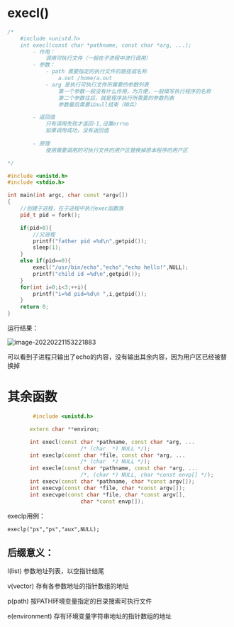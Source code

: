 # execl()

```cpp
/*
    #include <unistd.h>
    int execl(const char *pathname, const char *arg, ...); 
        - 作用：
            调用可执行文件（一般在子进程中进行调用）
        - 参数：
            - path 需要指定的执行文件的路径或名称
                a.out /home/a.out
            - arg 是执行可执行文件所需要的参数列表
                第一个参数一般没有什么作用，为方便，一般填写执行程序的名称
                第二个参数往后，就是程序执行所需要的参数列表
                参数最后需要以null结束（哨兵）

        - 返回值
            只有调用失败才返回-1,设置errno
            如果调用成功，没有返回值
        
        - 原理
            使用需要调用的可执行文件的用户区替换掉原本程序的用户区

*/

#include <unistd.h>
#include <stdio.h>

int main(int argc, char const *argv[])
{
    //创建子进程，在子进程中执行exec函数族
    pid_t pid = fork();

    if(pid>0){
        //父进程
        printf("father pid =%d\n",getpid());
        sleep(1);
    }
    else if(pid==0){
        execl("/usr/bin/echo","echo","echo hello!",NULL);
        printf("child id =%d\n",getpid());
    }
    for(int i=0;i<3;++i){
        printf("i=%d pid=%d\n ",i,getpid());
    }
    return 0;
}

```

运行结果：

![image-20220221153221883](https://gitee.com/sakuryu/img-bed/raw/master/img/image-20220221153221883.png)

可以看到子进程只输出了echo的内容，没有输出其余内容，因为用户区已经被替换掉



# 其余函数

```cpp
 		#include <unistd.h>

       extern char **environ;

       int execl(const char *pathname, const char *arg, ...
                       /* (char  *) NULL */);
       int execlp(const char *file, const char *arg, ...
                       /* (char  *) NULL */);
       int execle(const char *pathname, const char *arg, ...
                       /*, (char *) NULL, char *const envp[] */);
       int execv(const char *pathname, char *const argv[]);
       int execvp(const char *file, char *const argv[]);
       int execvpe(const char *file, char *const argv[],
                       char *const envp[]);
```

execlp用例：

`execlp("ps","ps","aux",NULL);`

## 后缀意义：

l(list) 			参数地址列表，以空指针结尾

v(vector)		存有各参数地址的指针数组的地址

p(path)			按PATH环境变量指定的目录搜索可执行文件

e(environment)		存有环境变量字符串地址的指针数组的地址